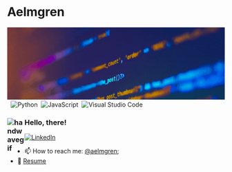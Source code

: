 # Aelmgren

![BannerGIF](https://github.com/Aelmgren/Aelmgren/blob/main/img/Anders%20Elmgren.gif?raw=true)&nbsp;
![Python](https://img.shields.io/badge/-Python-05122A?style=flat&logo=python)&nbsp;
![JavaScript](https://img.shields.io/badge/-JavaScript-05122A?style=flat&logo=javascript)&nbsp;
![Visual Studio Code](https://img.shields.io/badge/-Visual%20Studio%20Code-05122A?style=flat&logo=visual-studio-code&logoColor=007ACC)&nbsp;

### <img alt="handwavegif" src="https://user-images.githubusercontent.com/39513876/112366216-8cfe7400-8cfe-11eb-8116-7d3dbae20e97.gif" width='40' align="left"/> Hello, there!

<a href="https://www.linkedin.com/in/aelmgren/"><img alt="LinkedIn" src="https://img.shields.io/badge/linkedin%20-%230077B5.svg?&style=flat&logo=linkedin&logoColor=white"/></a> &nbsp;

- 📫 How to reach me: [@aelmgren](https://twitter.com/a_elmgren);
- 📝 [Resume](https://drive.google.com/)
